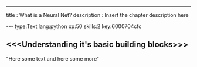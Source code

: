 ---
title       : What is a Neural Net?
description : Insert the chapter description here


--- type:Text lang:python xp:50 skills:2 key:6000704cfc
## <<<Understanding it's basic building blocks>>>

"Here some text and here some more"

